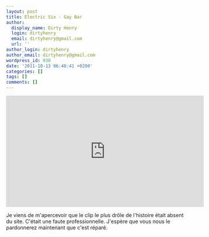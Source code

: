```yaml
---
layout: post
title: Electric Six - Gay Bar
author:
  display_name: Dirty Henry
  login: dirtyhenry
  email: dirtyhenry@gmail.com
  url: ''
author_login: dirtyhenry
author_email: dirtyhenry@gmail.com
wordpress_id: 930
date: '2011-10-13 06:40:41 +0200'
categories: []
tags: []
comments: []
---
```

<iframe width="540" height="304" src="http://www.youtube.com/embed/HTN6Du3MCgI" frameborder="0" allowfullscreen></iframe>

Je viens de m'apercevoir que le clip le plus drôle de l'histoire était absent du site. C'était une faute professionnelle. J'espère que vous nous le pardonnerez maintenant que c'est réparé.
